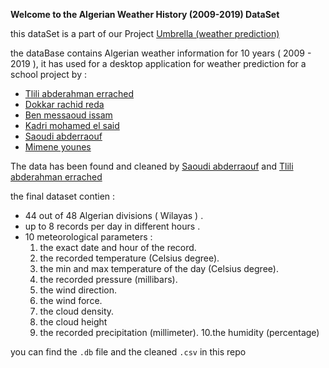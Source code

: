 **Welcome to the Algerian Weather History (2009-2019) DataSet**

this dataSet is a part of our Project [Umbrella (weather prediction)](https://github.com/AbdouTlili/Umbrella-opensouece-weather-prediction-project-)

the dataBase contains Algerian weather information for 10 years ( 2009 - 2019 ), it has used for a desktop application for weather prediction for a school project by : 

  * [Tlili abderahman errached](https://github.com/AbdouTlili)
  * [Dokkar rachid reda](https://github.com/DokkarRachidReda)
  * [Ben messaoud issam](https://github.com/Issamoh)
  * [Kadri mohamed el said](https://github.com/iDOVICSA)
  * [Saoudi abderraouf](https://github.com/saoudiabderraouf)
  * [Mimene younes](https://github.com/younes38)
     
 The data has been found and cleaned by [Saoudi abderraouf](https://github.com/saoudiabderraouf) and [Tlili abderahman errached](https://github.com/AbdouTlili)
 
 the final dataset contien  :
 
 * 44 out of 48 Algerian divisions ( Wilayas ) .
 * up to 8 records per day in different hours .
 * 10 meteorological parameters :
     1. the exact date and hour of the record.
     2. the recorded temperature (Celsius degree).
     3. the min and max temperature of the day (Celsius degree).
     4. the recorded pressure (millibars).
     5. the wind direction.
     6. the wind force.
     7. the cloud density.
     8. the cloud height 
     9. the recorded precipitation (millimeter).
     10.the humidity (percentage)
     
  you can find the ```.db``` file and the cleaned ```.csv``` in this repo 
    


